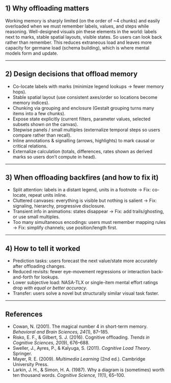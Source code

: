 ## 1) Why offloading matters 
Working memory is sharply limited (on the order of ~4 chunks) and easily overloaded when we must remember labels, values, and steps while reasoning. Well-designed visuals pin these elements in the world: labels next to marks, stable spatial layouts, visible states. So users can look back rather than remember. This reduces extraneous load and leaves more capacity for germane load (schema building), which is where mental models form and update.

---
## 2) Design decisions that offload memory

- Co-locate labels with marks (minimize legend lookups → fewer memory hops).
- Stable spatial layout (use consistent axes/order so locations become memory indices).
- Chunking via grouping and enclosure (Gestalt grouping turns many items into a few chunks).
- Expose state explicitly (current filters, parameter values, selected subsets shown *on* the canvas).
- Stepwise panels / small multiples (externalize temporal steps so users compare rather than recall).
- Inline annotations & signalling (arrows, highlights) to mark causal or critical relations.
- Externalize calculation (totals, differences, rates shown as derived marks so users don’t compute in head).

---

## 3) When offloading backfires (and how to fix it)

- Split attention: labels in a distant legend, units in a footnote → Fix: co-locate, repeat units inline.  
- Cluttered canvases: everything is visible but nothing is salient → Fix: signaling, hierarchy, progressive disclosure.  
- Transient info in animations: states disappear → Fix: add trails/ghosting, or use small multiples.  
- Too many simultaneous encodings: users must remember mapping rules → Fix: simplify channels; use position/length first.

---

## 4) How to tell it worked

- Prediction tasks: users forecast the next value/state more accurately after offloading changes.  
- Reduced revisits: fewer eye-movement regressions or interaction back-and-forth for lookups.  
- Lower subjective load: NASA-TLX or single-item mental effort ratings drop *with equal or better accuracy*.  
- Transfer: users solve a novel but structurally similar visual task faster.

---

## References
  - Cowan, N. (2001). The magical number 4 in short-term memory. *Behavioral and Brain Sciences, 24*(1), 87–185.
  - Risko, E. F., & Gilbert, S. J. (2016). Cognitive offloading. *Trends in Cognitive Sciences, 20*(9), 676–688.
  - Sweller, J., Ayres, P., & Kalyuga, S. (2011). *Cognitive Load Theory*. Springer.  
  - Mayer, R. E. (2009). *Multimedia Learning* (2nd ed.). Cambridge University Press.
  - Larkin, J. H., & Simon, H. A. (1987). Why a diagram is (sometimes) worth ten thousand words. *Cognitive Science, 11*(1), 65–100.
